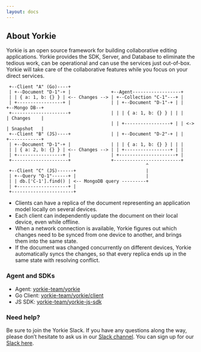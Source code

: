 ```yaml
---
layout: docs
---
```


## About Yorkie

Yorkie is an open source framework for building collaborative editing applications. Yorkie provides the SDK, Server, and Database to eliminate the tedious work, can be operational and can use the services just out-of-box. Yorkie will take care of the collaborative features while you focus on your direct services.

 ```
  +--Client "A" (Go)----+
  | +--Document "D-1"-+ |               +--Agent------------------+
  | | { a: 1, b: {} } | <-- Changes --> | +--Collection "C-1"---+ |
  | +-----------------+ |               | | +--Document "D-1"-+ | |     +--Mongo DB--+
  +---------------------+               | | | { a: 1, b: {} } | | |     | Changes    |
                                        | | +-----------------+ | | <-> | Snapshot   |
  +--Client "B" (JS)----+               | | +--Document "D-2"-+ | |     +------------+
  | +--Document "D-1"-+ |               | | | { a: 1, b: {} } | | |
  | | { a: 2, b: {} } | <-- Changes --> | | +-----------------+ | |
  | +-----------------+ |               | +---------------------+ |
  +---------------------+               +-------------------------+
                                                     ^
  +--Client "C" (JS)------+                          |
  | +--Query "Q-1"------+ |                          |
  | | db.['C-1'].find() | <-- MongoDB query ---------+
  | +-------------------+ |
  +-----------------------+
 ```

 - Clients can have a replica of the document representing an application model locally on several devices.
 - Each client can independently update the document on their local device, even while offline.
 - When a network connection is available, Yorkie figures out which changes need to be synced from one device to another, and brings them into the same state.
 - If the document was changed concurrently on different devices, Yorkie automatically syncs the changes, so that every replica ends up in the same state with resolving conflict.

### Agent and SDKs
 - Agent: [yorkie-team/yorkie](https://github.com/yorkie-team/yorkie)
 - Go Client: [yorkie-team/yorkie/client](https://github.com/yorkie-team/yorkie/tree/master/client)
 - JS SDK: [yorkie-team/yorkie-js-sdk](https://github.com/yorkie-team/yorkie-js-sdk)

### Need help?

Be sure to join the Yorkie Slack. If you have any questions along the way, please don’t hesitate to ask us in our [Slack channel](https://dev-yorkie.slack.com/). You can sign up for our [Slack here](https://communityinviter.com/apps/dev-yorkie/yorkie-framework).
